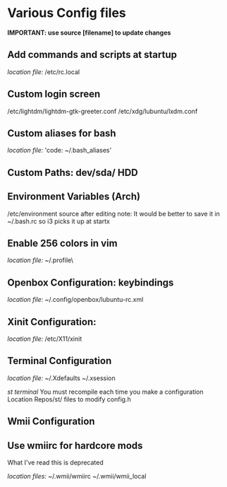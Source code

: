 # Various Config files

__IMPORTANT: use source [filename] to update changes__

## Add commands and scripts at startup
_location file:_
/etc/rc.local

## Custom login screen
/etc/lightdm/lightdm-gtk-greeter.conf
/etc/xdg/lubuntu/lxdm.conf

## Custom aliases for bash
_location file:_
'code: ~/.bash_aliases'

## Custom Paths: dev/sda/ HDD 

## Environment Variables (Arch)
/etc/environment
source after editing
note: It would be better to save it in ~/.bash.rc so i3 picks it up at startx

## Enable 256 colors in vim
_location file:_
~/.profile\

## Openbox Configuration: keybindings
_location file:_
~/.config/openbox/lubuntu-rc.xml

## Xinit Configuration:
_location file:_
/etc/X11/xinit

## Terminal Configuration
_location file:_
~/.Xdefaults
~/.xsession

_st terminal_
You must recompile each time you make a configuration
Location Repos/st/
files to modify
config.h

## Wmii Configuration
## Use wmiirc for hardcore mods
What I've read this is deprecated

_location files:_
~/.wmii/wmiirc 
~/.wmii/wmii_local

